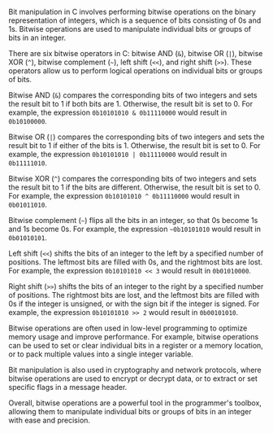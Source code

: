 Bit manipulation in C involves performing bitwise operations on the binary representation of integers, which is a sequence of bits consisting of 0s and 1s. Bitwise operations are used to manipulate individual bits or groups of bits in an integer.

There are six bitwise operators in C: bitwise AND (`&`), bitwise OR (`|`), bitwise XOR (`^`), bitwise complement (`~`), left shift (`<<`), and right shift (`>>`). These operators allow us to perform logical operations on individual bits or groups of bits.

Bitwise AND (`&`) compares the corresponding bits of two integers and sets the result bit to 1 if both bits are 1. Otherwise, the result bit is set to 0. For example, the expression `0b10101010 & 0b11110000` would result in `0b10100000`.

Bitwise OR (`|`) compares the corresponding bits of two integers and sets the result bit to 1 if either of the bits is 1. Otherwise, the result bit is set to 0. For example, the expression `0b10101010 | 0b11110000` would result in `0b11111010`.

Bitwise XOR (`^`) compares the corresponding bits of two integers and sets the result bit to 1 if the bits are different. Otherwise, the result bit is set to 0. For example, the expression `0b10101010 ^ 0b11110000` would result in `0b01011010`.

Bitwise complement (`~`) flips all the bits in an integer, so that 0s become 1s and 1s become 0s. For example, the expression `~0b10101010` would result in `0b01010101`.

Left shift (`<<`) shifts the bits of an integer to the left by a specified number of positions. The leftmost bits are filled with 0s, and the rightmost bits are lost. For example, the expression `0b10101010 << 3` would result in `0b01010000`.

Right shift (`>>`) shifts the bits of an integer to the right by a specified number of positions. The rightmost bits are lost, and the leftmost bits are filled with 0s if the integer is unsigned, or with the sign bit if the integer is signed. For example, the expression `0b10101010 >> 2` would result in `0b00101010`.

Bitwise operations are often used in low-level programming to optimize memory usage and improve performance. For example, bitwise operations can be used to set or clear individual bits in a register or a memory location, or to pack multiple values into a single integer variable.

Bit manipulation is also used in cryptography and network protocols, where bitwise operations are used to encrypt or decrypt data, or to extract or set specific flags in a message header.

Overall, bitwise operations are a powerful tool in the programmer's toolbox, allowing them to manipulate individual bits or groups of bits in an integer with ease and precision.

